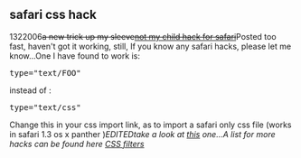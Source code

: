 <article><h2>safari css hack</h2><time><span class="day">13</span><span class="month">2</span><span class="year">2006</span></time><strike>a new trick up my sleeve<a title="safari hack" href="http://www.jasonkarldavis.com/articles/notmychild/">not my child hack for safari</a></strike>Posted too fast, haven't got it working, still, If you know any safari hacks, please let me know...One I have found to work is:<pre>type="text/FOO"</pre>instead of :<pre>type="text/css"</pre>Change this in your css import link, as to import a safari only css file (works in safari 1.3 os x panther )<em>EDITEDtake a look at <a href="http://www.wnas.nl/?p=212" title="hack">this</a> one...A list for more hacks can be found here  <a title="css filters (dithered.com)" href="http://www.dithered.com/css_filters/index.html">CSS filters</a></em></article>